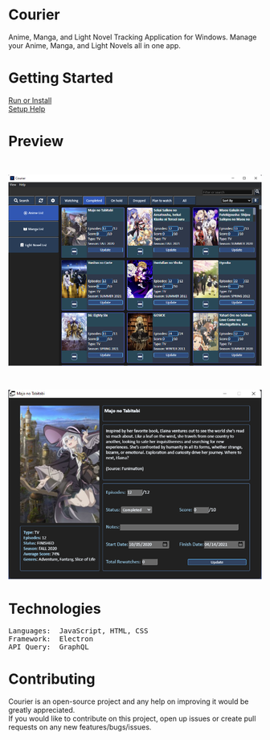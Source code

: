 # Courier
Anime, Manga, and Light Novel Tracking Application for Windows. Manage your Anime, Manga, and Light Novels all in one app.

# Getting Started
[Run or Install](https://github.com/ReStartQ/Courier/blob/main/RunOrInstall.md)
<br>
[Setup Help](https://github.com/ReStartQ/Courier/blob/main/HELP.md)

# Preview

<br>

![MAIN WINDOW](https://github.com/ReStartQ/Courier/blob/main/Preview/MainWindowPreview.png)

<br>

<p align="center">
  <img src="https://github.com/ReStartQ/Courier/blob/main/Preview/ExtraInfoWindowPreview.png" />
</p>


# Technologies
<pre>
Languages:  JavaScript, HTML, CSS
Framework:  Electron
API Query:  GraphQL
</pre>

# Contributing
Courier is an open-source project and any help on improving it would be greatly appreciated. 
<br>
If you would like to contribute on this project, open up issues or create pull requests on any new features/bugs/issues.

